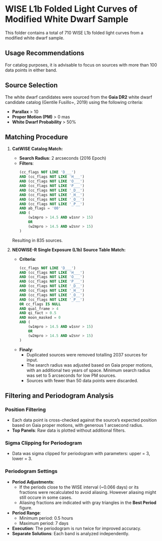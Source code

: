# WISE L1b Folded Light Curves of Modified White Dwarf Sample

This folder contains a total of 710 WISE L1b folded light curves from a modified white dwarf sample.

## Usage Recommendations
For catalog purposes, it is advisable to focus on sources with more than 100 data points in either band.

## Source Selection
The white dwarf candidates were sourced from the **Gaia DR2** white dwarf candidate catalog (Gentile Fusillo+, 2019) using the following criteria:

- **Parallax** > 10
- **Proper Motion (PM)** > 0 mas
- **White Dwarf Probability** > 50%

## Matching Procedure
1. **CatWISE Catalog Match:**
   - **Search Radius**: 2 arcseconds (2016 Epoch)
   - **Filters**:
     ```sql
     (cc_flags NOT LIKE 'D___')
     AND (cc_flags NOT LIKE 'H___')
     AND (cc_flags NOT LIKE 'O___')
     AND (cc_flags NOT LIKE 'P___')
     AND (cc_flags NOT LIKE '_D__')
     AND (cc_flags NOT LIKE '_H__')
     AND (cc_flags NOT LIKE '_O__')
     AND (cc_flags NOT LIKE '_P__')
     AND ab_flags = '00'
     AND (
         (w1mpro > 14.5 AND w1snr > 15)
         OR
         (w2mpro > 14.5 AND w2snr > 15)
     )
     ```
   Resulting in 835 sources.

2. **NEOWISE-R Single Exposure (L1b) Source Table Match:**
   - **Criteria**:
     ```sql
     (cc_flags NOT LIKE 'D___')
     AND (cc_flags NOT LIKE 'H___')
     AND (cc_flags NOT LIKE 'O___')
     AND (cc_flags NOT LIKE 'P___')
     AND (cc_flags NOT LIKE '_D__')
     AND (cc_flags NOT LIKE '_H__')
     AND (cc_flags NOT LIKE '_O__')
     AND (cc_flags NOT LIKE '_P__')
     OR cc_flags IS NULL
     AND qual_frame > 4
     AND qi_fact > 0.5
     AND moon_masked = 0
     AND (
         (w1mpro > 14.5 AND w1snr > 15)
         OR
         (w2mpro > 14.5 AND w2snr > 15)
     )
     ```
   - **Finaly**:
     - Duplicated sources were removed totalling 2037 sources for input.
     - The search radius was adjusted based on Gaia proper motions, with an additional two years of space. Minimum search radius was set to 5 arcseconds for low PM sources.
     - Sources with fewer than 50 data points were discarded.

## Filtering and Periodogram Analysis

### Position Filtering
- Each data point is cross-checked against the source’s expected position based on Gaia proper motions, with generous 1 arcsecond radius.
- **Top Panels**: Raw data is plotted without additional filters.

### Sigma Clipping for Periodogram
- Data was sigma clipped for periodogram with parameters: upper = 3, lower = 3.

### Periodogram Settings
- **Period Adjustments**:
  - If the periods close to the WISE interval (~0.066 days) or its fractions were recalculated to avoid aliasing. However aliasing might still occure in some cases.
  - Aliasing fractions are indicated with gray triangles in the **Best Period** figure.
- **Period Range**:
  - Minimum period: 0.5 hours
  - Maximum period: 7 days
- **Execution**: The periodogram is run twice for improved accuracy.
- **Separate Solutions**: Each band is analyzed independently.
